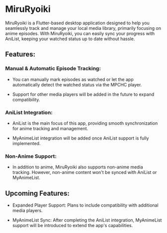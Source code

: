 # MiruRyoiki
MiruRyoiki is a Flutter-based desktop application designed to help you seamlessly track and manage your local media library, primarily focusing on anime episodes. With MiruRyoiki, you can easily sync your progress with AniList, keeping your watched status up to date without hassle.

## Features:
### Manual & Automatic Episode Tracking:

- You can manually mark episodes as watched or let the app automatically detect the watched status via the MPCHC player.

- Support for other media players will be added in the future to expand compatibility.

### AniList Integration:

- AniList is the main focus of this app, providing smooth synchronization for anime tracking and management.

- MyAnimeList integration will be added once AniList support is fully implemented.

### Non-Anime Support:

- In addition to anime, MiruRyoiki also supports non-anime media tracking. However, non-anime content won't be synced with AniList or MyAnimeList.

## Upcoming Features:
- Expanded Player Support: Plans to include compatibility with additional media players.

- MyAnimeList Sync: After completing the AniList integration, MyAnimeList support will be introduced to extend the app's capabilities.
